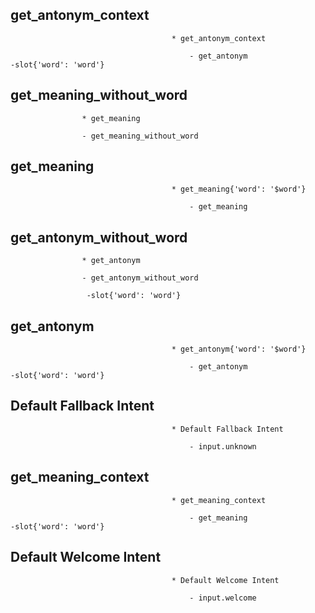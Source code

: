 
## get_antonym_context
    
                                        * get_antonym_context 
        
                                            - get_antonym
    -slot{'word': 'word'}

                            
                
## get_meaning_without_word

                    * get_meaning
        
                    - get_meaning_without_word
    
                      
## get_meaning
    
                                        * get_meaning{'word': '$word'} 
        
                                            - get_meaning
    
                            
                
## get_antonym_without_word

                    * get_antonym
        
                    - get_antonym_without_word
    
                     -slot{'word': 'word'}
 
## get_antonym
    
                                        * get_antonym{'word': '$word'} 
        
                                            - get_antonym
    -slot{'word': 'word'}

                            
## Default Fallback Intent
    
                                        * Default Fallback Intent 
        
                                            - input.unknown
    
                            
## get_meaning_context
    
                                        * get_meaning_context 
        
                                            - get_meaning
    -slot{'word': 'word'}

                            
## Default Welcome Intent
    
                                        * Default Welcome Intent 
        
                                            - input.welcome
    
                            